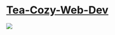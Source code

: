 # <a href="https://zech-chi.github.io/Tea-Cozy-Web-Dev/" target="_blank">Tea-Cozy-Web-Dev</a>

<img src="https://content.codecademy.com/courses/freelance-1/unit-4/img-tea-cozy-redline.jpg"/>
